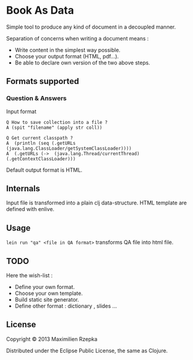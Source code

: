 # Book As Data

Simple tool to produce any kind of document in a decoupled manner.

Separation of concerns when writing a document means :

   * Write content in the simplest way possible.
   * Choose your output format (HTML, pdf...).
   * Be able to declare own version of the two above steps.

## Formats supported

### Question & Answers

Input format

```
Q How to save collection into a file ?
A (spit "filename" (apply str coll))

Q Get current classpath ?
A  (println (seq (.getURLs (java.lang.ClassLoader/getSystemClassLoader))))
A  (.getURLs (->  (java.lang.Thread/currentThread)  (.getContextClassLoader)))
```

Default output format is HTML.

## Internals

Input file is transformed into a plain clj data-structure.
HTML template are defined with enlive.

## Usage

`lein run "qa" <file in QA format>`  transforms QA file into html file.

## TODO

Here the wish-list :

   * Define your own format.
   * Choose your own template.
   * Build static site generator.
   * Define other format : dictionary , slides ...

## License

Copyright © 2013 Maximilien Rzepka

Distributed under the Eclipse Public License, the same as Clojure.
